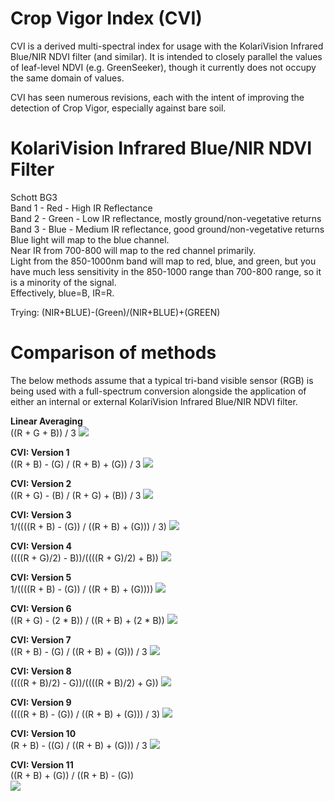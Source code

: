 # Crop Vigor Index (CVI)

CVI is a derived multi-spectral index for usage with the KolariVision Infrared Blue/NIR NDVI filter (and similar). It is intended to closely parallel the values of leaf-level NDVI (e.g. GreenSeeker), though it currently does not occupy the same domain of values.

CVI has seen numerous revisions, each with the intent of improving the detection of Crop Vigor, especially against bare soil.

# KolariVision Infrared Blue/NIR NDVI Filter

Schott BG3  
Band 1 - Red - High IR Reflectance  
Band 2 - Green - Low IR reflectance, mostly ground/non-vegetative returns  
Band 3 - Blue - Medium IR reflectance, good ground/non-vegetative returns  
Blue light will map to the blue channel.  
Near IR from 700-800 will map to the red channel primarily.  
Light from the 850-1000nm band will map to red, blue, and green, but you have much less sensitivity in the 850-1000 range than 700-800 range, so it is a minority of the signal.  
Effectively, blue=B, IR=R.  

Trying:
(NIR+BLUE)-(Green)/(NIR+BLUE)+(GREEN)

# Comparison of methods

The below methods assume that a typical tri-band visible sensor (RGB) is being used with a full-spectrum conversion alongside the application of either an internal or external KolariVision Infrared Blue/NIR NDVI filter.

**Linear Averaging**  
((R + G + B)) / 3
![](thumbs/linear.png)

**CVI: Version 1**  
((R + B) - (G) / (R + B) + (G)) / 3
![](thumbs/cvi_v1.png)

**CVI: Version 2**  
((R + G) - (B) / (R + G) + (B)) / 3
![](thumbs/cvi_v2.png)

**CVI: Version 3**  
1/((((R + B) - (G)) / ((R + B) + (G))) / 3)
![](thumbs/cvi_v3.png)

**CVI: Version 4**  
((((R + G)/2) - B))/((((R + G)/2) + B))
![](thumbs/cvi_v4.png)

**CVI: Version 5**  
1/((((R + B) - (G)) / ((R + B) + (G))))
![](thumbs/cvi_v5.png)

**CVI: Version 6**  
((R + G) - (2 * B)) / ((R + B) + (2 * B))
![](thumbs/cvi_v6.png)

**CVI: Version 7**  
((R + B) - (G) / ((R + B) + (G))) / 3
![](thumbs/cvi_v7.png)

**CVI: Version 8**  
((((R + B)/2) - G))/((((R + B)/2) + G))
![](thumbs/cvi_v8.png)

**CVI: Version 9**  
((((R + B) - (G)) / ((R + B) + (G))) / 3)
![](thumbs/cvi_v9.png)

**CVI: Version 10**  
(R + B) - ((G) / ((R + B) + (G))) / 3
![](thumbs/cvi_v10.png)

**CVI: Version 11**  
((R + B) + (G)) / ((R + B) - (G))  
![](thumbs/cvi_v11.png)
